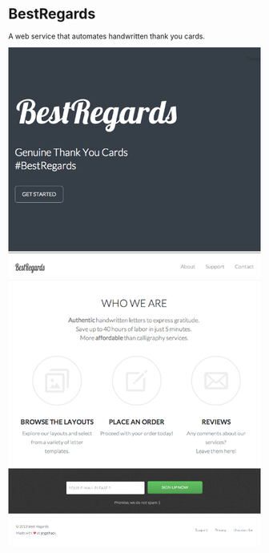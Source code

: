 BestRegards
===========

A web service that automates handwritten thank you cards.

![HomePage](img/homepage.png?raw=true "HomePage")
![WhoWeAre](img/whoweare.png?raw=true "Who We Are")
![Contact Us](img/footer.png?raw=true "Contact Us")
